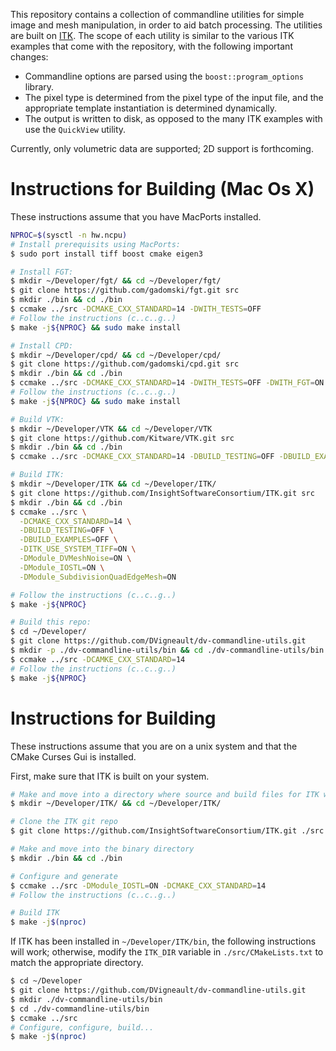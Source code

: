 This repository contains a collection of commandline utilities for simple image and mesh manipulation, in order to aid batch processing.  The utilities are built on [ITK](https://itk.org/Doxygen/html/index.html).  The scope of each utility is similar to the various ITK examples that come with the repository, with the following important changes:

- Commandline options are parsed using the `boost::program_options` library.
- The pixel type is determined from the pixel type of the input file, and the appropriate template instantiation is determined dynamically.
- The output is written to disk, as opposed to the many ITK examples with use the `QuickView` utility.

Currently, only volumetric data are supported; 2D support is forthcoming.

# Instructions for Building (Mac Os X)

These instructions assume that you have MacPorts installed.

```bash
NPROC=$(sysctl -n hw.ncpu)
# Install prerequisits using MacPorts:
$ sudo port install tiff boost cmake eigen3

# Install FGT:
$ mkdir ~/Developer/fgt/ && cd ~/Developer/fgt/
$ git clone https://github.com/gadomski/fgt.git src
$ mkdir ./bin && cd ./bin
$ ccmake ../src -DCMAKE_CXX_STANDARD=14 -DWITH_TESTS=OFF
# Follow the instructions (c..c..g..)
$ make -j${NPROC} && sudo make install

# Install CPD:
$ mkdir ~/Developer/cpd/ && cd ~/Developer/cpd/
$ git clone https://github.com/gadomski/cpd.git src
$ mkdir ./bin && cd ./bin
$ ccmake ../src -DCMAKE_CXX_STANDARD=14 -DWITH_TESTS=OFF -DWITH_FGT=ON
# Follow the instructions (c..c..g..)
$ make -j${NPROC} && sudo make install

# Build VTK:
$ mkdir ~/Developer/VTK && cd ~/Developer/VTK
$ git clone https://github.com/Kitware/VTK.git src
$ mkdir ./bin && cd ./bin
$ ccmake ../src -DCMAKE_CXX_STANDARD=14 -DBUILD_TESTING=OFF -DBUILD_EXAMPLES=OFF -DVTK_USE_SYSTEM_TIFF=ON

# Build ITK:
$ mkdir ~/Developer/ITK && cd ~/Developer/ITK/
$ git clone https://github.com/InsightSoftwareConsortium/ITK.git src
$ mkdir ./bin && cd ./bin
$ ccmake ../src \
  -DCMAKE_CXX_STANDARD=14 \
  -DBUILD_TESTING=OFF \
  -DBUILD_EXAMPLES=OFF \
  -DITK_USE_SYSTEM_TIFF=ON \
  -DModule_DVMeshNoise=ON \
  -DModule_IOSTL=ON \
  -DModule_SubdivisionQuadEdgeMesh=ON

# Follow the instructions (c..c..g..)
$ make -j${NPROC}

# Build this repo:
$ cd ~/Developer/
$ git clone https://github.com/DVigneault/dv-commandline-utils.git
$ mkdir -p ./dv-commandline-utils/bin && cd ./dv-commandline-utils/bin
$ ccmake ../src -DCAMKE_CXX_STANDARD=14
# Follow the instructions (c..c..g..)
$ make -j${NPROC}
```

# Instructions for Building

These instructions assume that you are on a unix system and that the CMake Curses Gui is installed.

First, make sure that ITK is built on your system.

```bash
# Make and move into a directory where source and build files for ITK will live
$ mkdir ~/Developer/ITK/ && cd ~/Developer/ITK/

# Clone the ITK git repo
$ git clone https://github.com/InsightSoftwareConsortium/ITK.git ./src

# Make and move into the binary directory
$ mkdir ./bin && cd ./bin

# Configure and generate
$ ccmake ../src -DModule_IOSTL=ON -DCMAKE_CXX_STANDARD=14
# Follow the instructions (c..c..g..)

# Build ITK
$ make -j$(nproc)
```

If ITK has been installed in `~/Developer/ITK/bin`, the following instructions will work; otherwise, modify the `ITK_DIR` variable in `./src/CMakeLists.txt` to match the appropriate directory.

```bash
$ cd ~/Developer
$ git clone https://github.com/DVigneault/dv-commandline-utils.git
$ mkdir ./dv-commandline-utils/bin
$ cd ./dv-commandline-utils/bin
$ ccmake ../src
# Configure, configure, build...
$ make -j$(nproc)
```
